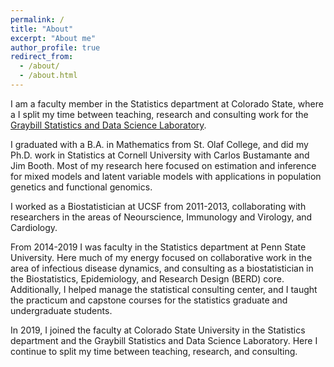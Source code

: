 ```yaml
---
permalink: /
title: "About"
excerpt: "About me"
author_profile: true
redirect_from: 
  - /about/
  - /about.html
---
```


I am a faculty member in the Statistics department at Colorado State, where a I split my time between teaching, research and consulting work for the [Graybill Statistics and Data Science Laboratory](https://statlab.colostate.edu/).

I graduated with a B.A. in Mathematics from St. Olaf College, and did my Ph.D. work in Statistics at Cornell University with Carlos Bustamante and Jim Booth.  Most of my research here focused on estimation and inference for mixed models and latent variable models with applications in population genetics and functional genomics. 

I worked as a Biostatistician at UCSF from 2011-2013, collaborating with researchers in the areas of Neourscience, Immunology and Virology, and Cardiology.  

From 2014-2019 I was faculty in the Statistics department at Penn State University.  Here much of my energy focused on collaborative work in the area of infectious disease dynamics, and consulting as a biostatistician in the Biostatistics, Epidemiology, and Research Design (BERD) core.  Additionally, I helped manage the statistical consulting center, and I taught the practicum and capstone courses for the statistics graduate and undergraduate students. 

In 2019, I joined the faculty at Colorado State University in the Statistics department and the Graybill Statistics and Data Science Laboratory.  Here I continue to split my time between teaching, research, and consulting. 
